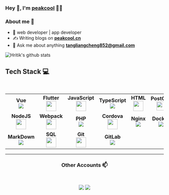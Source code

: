 
### Hey 👋, I'm [peakcool]() 👨‍💻

### About me :eyes:

- :dart: web developer | app developer  
- :writing_hand: Writing blogs on  **[peakcool.cn](http://peakcool.cn)**
- :e-mail: Ask me about anything  **[tangliangcheng852@gmail.com](tangliangcheng852@gmail.com)**

![Hritik's github stats](https://github-readme-stats.vercel.app/api?username=peakcool&show_icons=true&hide_border=true)

## Tech Stack :computer:

<br>
<table>
<tbody>
 <tr>
<td align="center">
<span><b><center>Vue</center></b></span> 
<img src="https://img.icons8.com/color/32/000000/vue-js.png"/> 
</td>

<td align="center">
<span><b><center>Flutter</center></b></span> 
<img height=32px src="https://img.icons8.com/color/2x/flutter.png"> 
</td>

<td align="center">
<span><b><center>JavaScript</center></b></span> 
<img height=32px src="https://img.icons8.com/color/2x/javascript.png"> 
</td>

<td align="center">
<span><b><center>TypeScript</center></b></span> 
<img src="https://img.icons8.com/color/32/000000/typescript.png"/>
</td>

<td align="center">
<span><b><center>HTML</center></b></span> 
<img height=32px src="https://img.icons8.com/color/2x/html-5.png"> 
</td>

<td align="center">
<span><b><center>PostCss</center></b></span> 
<img height=28px src="https://postcss.org/postcss.a7170133.svg"> 
</td>

</tr>

<tr>

<td align="center">
<span><b><center>NodeJS</center></b></span> 
<img height=32px src="https://img.icons8.com/color/2x/nodejs.png"> 
</td>

<td align="center">
<span><b><center>Webpack</center></b></span> 
<img height=32px src="https://img.icons8.com/dusk/64/000000/webpack.png"/>
</td>

<td align="center">
<span><b><center>PHP</center></b></span> 
<img src="https://img.icons8.com/officel/32/000000/php-logo.png"/> 
</td>

<td align="center">
<span><b><center>Cordova</center></b></span> 
<img height=32px src="https://cordova.apache.org/static/img/cordova_bot.png"> 
</td>

<td align="center">
<span><b><center>Nginx<center></b></span> 
<img src="https://img.icons8.com/color/32/000000/nginx.png"/> 
</td>


<td align="center">
<span><b><center>Docker</center></b></span> 
<img src="https://img.icons8.com/dusk/32/000000/docker.png"/>
</td>

</tr>



<tr>
<td align="center">
<span><b><center>MarkDown</center></b></span> 
<img src="https://img.icons8.com/ios/32/000000/markdown--v2.png"/>
</td>

<td align="center">
<span><b><center>SQL</center></b></span> 
<img height=32px src="https://img.icons8.com/ios-filled/2x/sql.png"> 
</td>

<td align="center">
<span><b><center>Git</center></b></span> 
<img height=32px src="https://img.icons8.com/ios-glyphs/2x/github-2.png"> 
</td>

<td align="center">
<span><b><center>GitLab</center></b></span> 
<img src="https://img.icons8.com/color/32/000000/gitlab.png"/>
</td>
</tr>

</tbody>
</table>

____



<h3 align="center"> Other Accounts 📫 </h3>
<br />
<p align="center">
<a href="https://weibo.com/u/2085118413?is_all=1"><img src="https://img.icons8.com/color/32/000000/weibo.png"/></a>
<a href="https://twitter.com/Peakcool852"><img src="https://img.icons8.com/fluent/32/000000/twitter.png"/></a>

</p>










<!--
**hritik5102/hritik5102** is a ✨ _special_ ✨ repository because its `README.md` (this file) appears on your GitHub profile.

Here are some ideas to get you started:

- 🔭 I’m currently working on ...
- 🌱 I’m currently learning ...
- 👯 I’m looking to collaborate on ...
- 🤔 I’m looking for help with ...
- 💬 Ask me about ...
- 📫 How to reach me: ...
- 😄 Pronouns: ...
- ⚡ Fun fact: ...
-->

